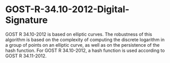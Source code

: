 # GOST-R-34.10-2012-Digital-Signature
GOST R 34.10-2012 is based on elliptic curves. The robustness of this algorithm is based on the complexity of computing the discrete logarithm in a group of points on an elliptic curve, as well as on the persistence of the hash function. For GOST R 34.10-2012, a hash function is used according to GOST R 34.11-2012.
